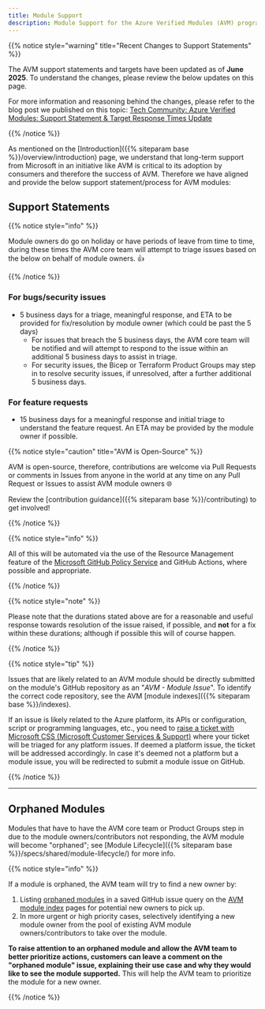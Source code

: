 ```yaml
---
title: Module Support
description: Module Support for the Azure Verified Modules (AVM) program
---
```


{{% notice style="warning" title="Recent Changes to Support Statements" %}}

The AVM support statements and targets have been updated as of **June 2025**. To understand the changes, please review the below updates on this page.

For more information and reasoning behind the changes, please refer to the blog post we published on this topic: [Tech Community: Azure Verified Modules: Support Statement & Target Response Times Update](https://techcommunity.microsoft.com/blog/azuretoolsblog/azure-verified-modules-support-statement--target-response-times-update/4421489)

{{% /notice %}}

As mentioned on the [Introduction]({{% siteparam base %}}/overview/introduction) page, we understand that long-term support from Microsoft in an initiative like AVM is critical to its adoption by consumers and therefore the success of AVM. Therefore we have aligned and provide the below support statement/process for AVM modules:

## Support Statements

{{% notice style="info" %}}

Module owners do go on holiday or have periods of leave from time to time, during these times the AVM core team will attempt to triage issues based on the below on behalf of module owners. 👍

{{% /notice %}}

### For bugs/security issues

- 5 business days for a triage, meaningful response, and ETA to be provided for fix/resolution by module owner (which could be past the 5 days)
  - For issues that breach the 5 business days, the AVM core team will be notified and will attempt to respond to the issue within an additional 5 business days to assist in triage.
  - For security issues, the Bicep or Terraform Product Groups may step in to resolve security issues, if unresolved, after a further additional 5 business days.

### For feature requests

- 15 business days for a meaningful response and initial triage to understand the feature request. An ETA may be provided by the module owner if possible.

{{% notice style="caution" title="AVM is Open-Source" %}}

AVM is open-source, therefore, contributions are welcome via Pull Requests or comments in Issues from anyone in the world at any time on any Pull Request or Issues to assist AVM module owners 🌐

Review the [contribution guidance]({{% siteparam base %}}/contributing) to get involved!

{{% /notice %}}

{{% notice style="info" %}}

All of this will be automated via the use of the Resource Management feature of the [Microsoft GitHub Policy Service](https://github.com/apps/microsoft-github-policy-service) and GitHub Actions, where possible and appropriate.

{{% /notice %}}

{{% notice style="note" %}}

Please note that the durations stated above are for a reasonable and useful response towards resolution of the issue raised, if possible, and **not** for a fix within these durations; although if possible this will of course happen.

{{% /notice %}}

{{% notice style="tip" %}}

Issues that are likely related to an AVM module should be directly submitted on the module's GitHub repository as an "*AVM - Module Issue*". To identify the correct code repository, see the AVM [module indexes]({{% siteparam base %}}/indexes).

If an issue is likely related to the Azure platform, its APIs or configuration, script or programming languages, etc., you need to [raise a ticket with Microsoft CSS (Microsoft Customer Services & Support)](https://azure.microsoft.com/support/create-ticket) where your ticket will be triaged for any platform issues. If deemed a platform issue, the ticket will be addressed accordingly. In case it's deemed not a platform but a module issue, you will be redirected to submit a module issue on GitHub.

{{% /notice %}}

---

## Orphaned Modules

Modules that have to have the AVM core team or Product Groups step in due to the module owners/contributors not responding, the AVM module will become "orphaned"; see [Module Lifecycle]({{% siteparam base %}}/specs/shared/module-lifecycle/) for more info.

{{% notice style="info" %}}

If a module is orphaned, the AVM team will try to find a new owner by:

1. Listing [orphaned modules](https://aka.ms/AVM/OrphanedModules) in a saved GitHub issue query on the [AVM module index](https://aka.ms/AVM/ModuleIndex) pages for potential new owners to pick up.
2. In more urgent or high priority cases, selectively identifying a new module owner from the pool of existing AVM module owners/contributors to take over the module.

**To raise attention to an orphaned module and allow the AVM team to better prioritize actions, customers can leave a comment on the "orphaned module" issue, explaining their use case and why they would like to see the module supported.** This will help the AVM team to prioritize the module for a new owner.

{{% /notice %}}

